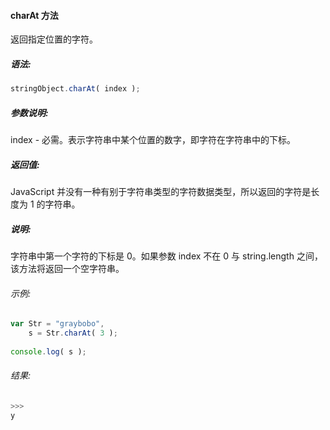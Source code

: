 #### charAt 方法

  返回指定位置的字符。

##### 语法:

  ```javascript
  stringObject.charAt( index );
  ```

##### 参数说明:

  index - 必需。表示字符串中某个位置的数字，即字符在字符串中的下标。
  
##### 返回值:

  JavaScript 并没有一种有别于字符串类型的字符数据类型，所以返回的字符是长度为 1 的字符串。

##### 说明:

  字符串中第一个字符的下标是 0。如果参数 index 不在 0 与 string.length 之间，该方法将返回一个空字符串。

###### 示例:

  ```javascript
  var Str = "graybobo",
      s = Str.charAt( 3 );
	  
  console.log( s );
  ```

###### 结果:

  ```javascript
  >>>
  y
  ```

